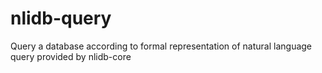 nlidb-query
===========

Query a database according to formal representation of natural language query provided by nlidb-core
